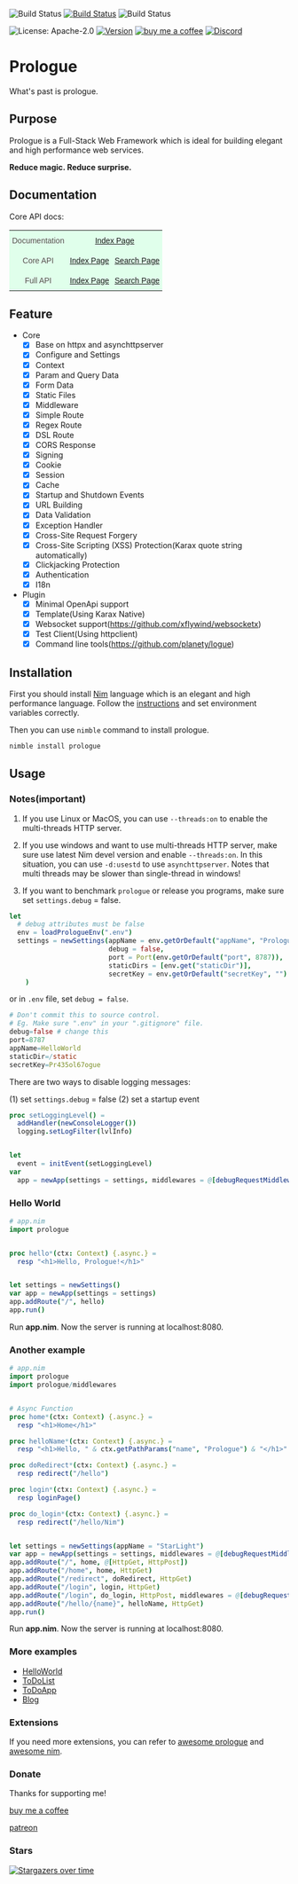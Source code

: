 ![Build Status](https://github.com/planety/prologue/workflows/Test%20Prologue/badge.svg)
[![Build Status](https://dev.azure.com/xzsflywind/xlsx/_apis/build/status/planety.prologue?branchName=devel)](https://dev.azure.com/xzsflywind/xlsx/_build/latest?definitionId=4&branchName=devel)
![Build Status](https://travis-ci.org/planety/prologue.svg?branch=devel)

![License: Apache-2.0](https://img.shields.io/github/license/planety/prologue)
[![Version](https://img.shields.io/github/v/release/planety/prologue?include_prereleases)](https://github.com/planety/prologue/releases)
[![buy me a coffee](https://img.shields.io/badge/donate-buy%20me%20a%20coffee-orange.svg)](https://github.com/planety/prologue#donate)
[![Discord](https://img.shields.io/discord/718010516034945045?label=Discord&logo=discord&logoColor=white)](https://discord.gg/e2dB4WT)

# Prologue

What's past is prologue.

## Purpose
Prologue is a Full-Stack Web Framework which is
ideal for building elegant and high performance
web services.

**Reduce magic. Reduce surprise.**

## Documentation

Core API docs:

<style type="text/css">
.tg  {border-collapse:collapse;border-color:#bbb;border-spacing:0;}
.tg td{background-color:#E0FFEB;border-bottom-width:1px;border-color:#bbb;border-style:solid;border-top-width:1px;
  border-width:0px;color:#594F4F;font-family:Arial, sans-serif;font-size:14px;overflow:hidden;padding:10px 5px;
  word-break:normal;}
.tg th{background-color:#9DE0AD;border-bottom-width:1px;border-color:#bbb;border-style:solid;border-top-width:1px;
  border-width:0px;color:#493F3F;font-family:Arial, sans-serif;font-size:14px;font-weight:normal;overflow:hidden;
  padding:10px 5px;word-break:normal;}
.tg .tg-c3ow{border-color:inherit;text-align:center;vertical-align:top}
.tg .tg-0pky{border-color:inherit;text-align:left;vertical-align:top}
</style>
<table class="tg">
<tbody>
  <tr>
    <td class="tg-0pky">Documentation</td>
    <td class="tg-c3ow" colspan="2"><a href="https://planety.github.io/prologue" target="_blank" rel="noopener noreferrer">Index Page</a></td>
  </tr>
  <tr>
    <td class="tg-c3ow">Core API</td>
    <td class="tg-0pky"><a href="https://planety.github.io/prologue/coreapi/theindex.html" target="_blank" rel="noopener noreferrer">Index Page</a></td>
    <td class="tg-0pky"><a href="https://planety.github.io/prologue/coreapi/application.html" target="_blank" rel="noopener noreferrer">Search Page</a></td>
  </tr>
  <tr>
    <td class="tg-c3ow">Full API</td>
    <td class="tg-0pky"><a href="https://planety.github.io/prologue/plugin/theindex.html" target="_blank" rel="noopener noreferrer">Index Page</a></td>
    <td class="tg-0pky"><a href="https://planety.github.io/prologue/plugin/index.html" target="_blank" rel="noopener noreferrer">Search Page</a></td>
  </tr>
</tbody>
</table>

## Feature

- Core
  - [x] Base on httpx and asynchttpserver
  - [x] Configure and Settings
  - [x] Context
  - [x] Param and Query Data
  - [x] Form Data
  - [x] Static Files
  - [x] Middleware
  - [x] Simple Route
  - [x] Regex Route
  - [x] DSL Route
  - [x] CORS Response
  - [x] Signing
  - [x] Cookie
  - [x] Session
  - [x] Cache
  - [x] Startup and Shutdown Events
  - [x] URL Building
  - [x] Data Validation
  - [x] Exception Handler
  - [x] Cross-Site Request Forgery
  - [x] Cross-Site Scripting (XSS) Protection(Karax quote string automatically)
  - [x] Clickjacking Protection
  - [x] Authentication
  - [x] I18n

- Plugin
  - [x] Minimal OpenApi support
  - [x] Template(Using Karax Native)
  - [x] Websocket support(https://github.com/xflywind/websocketx)
  - [x] Test Client(Using httpclient)
  - [x] Command line tools(https://github.com/planety/logue)

## Installation

First you should install [Nim](https://nim-lang.org/) language which is an elegant and high performance language. Follow the [instructions](https://nim-lang.org/install.html) and set environment variables correctly.

Then you can use `nimble` command to install prologue.

```bash
nimble install prologue
```

## Usage

### Notes(important)

1. If you use Linux or MacOS, you can use `--threads:on` to enable the multi-threads HTTP server.

2. If you use windows and want to use multi-threads HTTP server, make sure use
latest Nim devel version and enable `--threads:on`. In this situation, you can
use `-d:usestd` to use `asynchttpserver`. Notes that multi threads may be slower than single-thread in windows!

3. If you want to benchmark `prologue` or release you programs, make sure set `settings.debug` = false.

```nim
let
  # debug attributes must be false
  env = loadPrologueEnv(".env")
  settings = newSettings(appName = env.getOrDefault("appName", "Prologue"),
                         debug = false,
                         port = Port(env.getOrDefault("port", 8787)),
                         staticDirs = [env.get("staticDir")],
                         secretKey = env.getOrDefault("secretKey", "")
    )
```

or in `.env` file, set `debug = false`.

```nim
# Don't commit this to source control.
# Eg. Make sure ".env" in your ".gitignore" file.
debug=false # change this
port=8787
appName=HelloWorld
staticDir=/static
secretKey=Pr435ol67ogue
```

There are two ways to disable logging messages:

(1) set `settings.debug` = false
(2) set a startup event

```nim
proc setLoggingLevel() =
  addHandler(newConsoleLogger())
  logging.setLogFilter(lvlInfo)


let 
  event = initEvent(setLoggingLevel)
var
  app = newApp(settings = settings, middlewares = @[debugRequestMiddleware()], startup = @[event])
```

### Hello World

```nim
# app.nim
import prologue


proc hello*(ctx: Context) {.async.} =
  resp "<h1>Hello, Prologue!</h1>"


let settings = newSettings()
var app = newApp(settings = settings)
app.addRoute("/", hello)
app.run()
```

Run **app.nim**. Now the server is running at localhost:8080.

### Another example

```nim
# app.nim
import prologue
import prologue/middlewares


# Async Function
proc home*(ctx: Context) {.async.} =
  resp "<h1>Home</h1>"

proc helloName*(ctx: Context) {.async.} =
  resp "<h1>Hello, " & ctx.getPathParams("name", "Prologue") & "</h1>"

proc doRedirect*(ctx: Context) {.async.} =
  resp redirect("/hello")

proc login*(ctx: Context) {.async.} =
  resp loginPage()

proc do_login*(ctx: Context) {.async.} =
  resp redirect("/hello/Nim")


let settings = newSettings(appName = "StarLight")
var app = newApp(settings = settings, middlewares = @[debugRequestMiddleware()])
app.addRoute("/", home, @[HttpGet, HttpPost])
app.addRoute("/home", home, HttpGet)
app.addRoute("/redirect", doRedirect, HttpGet)
app.addRoute("/login", login, HttpGet)
app.addRoute("/login", do_login, HttpPost, middlewares = @[debugRequestMiddleware()])
app.addRoute("/hello/{name}", helloName, HttpGet)
app.run()
```

Run **app.nim**. Now the server is running at localhost:8080.


### More examples
- [HelloWorld](https://github.com/planety/prologue/tree/devel/examples/helloworld)
- [ToDoList](https://github.com/planety/prologue/tree/devel/examples/todolist)
- [ToDoApp](https://github.com/planety/prologue/tree/devel/examples/todoapp)
- [Blog](https://github.com/planety/prologue/tree/devel/examples/blog)

### Extensions

If you need more extensions, you can refer to [awesome prologue](https://github.com/planety/awesome-prologue) and [awesome nim](https://github.com/xflywind/awesome-nim#web).


### Donate

Thanks for supporting me!

[buy me a coffee](https://www.buymeacoffee.com/flywind)

[patreon](https://www.patreon.com/flywind)


### Stars
[![Stargazers over time](https://starchart.cc/planety/prologue.svg)](https://starchart.cc/planety/prologue)
